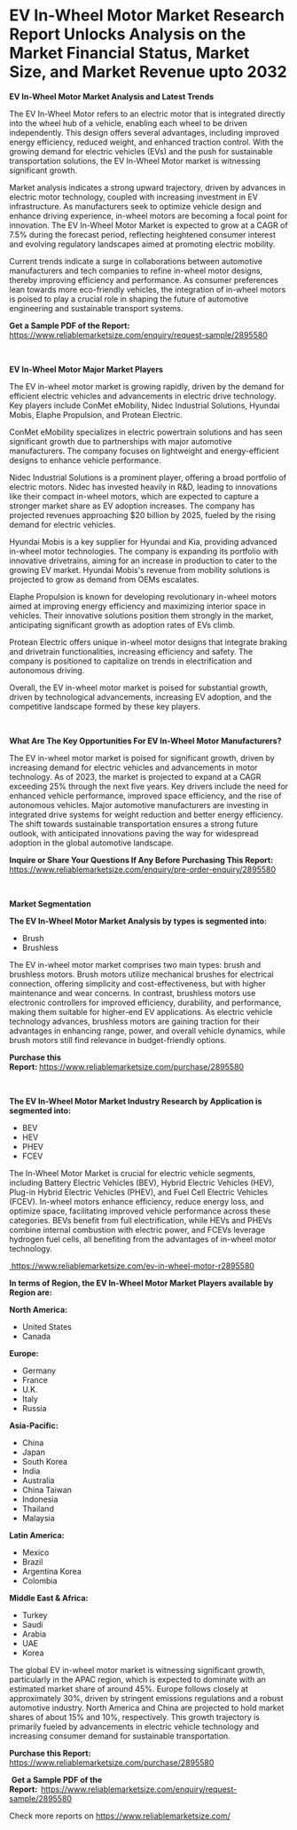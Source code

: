 <p><h1>EV In-Wheel Motor Market Research Report Unlocks Analysis on the Market Financial Status, Market Size, and Market Revenue upto 2032</h1></p><p><strong>EV In-Wheel Motor Market Analysis and Latest Trends</strong></p>
<p><p>The EV In-Wheel Motor refers to an electric motor that is integrated directly into the wheel hub of a vehicle, enabling each wheel to be driven independently. This design offers several advantages, including improved energy efficiency, reduced weight, and enhanced traction control. With the growing demand for electric vehicles (EVs) and the push for sustainable transportation solutions, the EV In-Wheel Motor market is witnessing significant growth.</p><p>Market analysis indicates a strong upward trajectory, driven by advances in electric motor technology, coupled with increasing investment in EV infrastructure. As manufacturers seek to optimize vehicle design and enhance driving experience, in-wheel motors are becoming a focal point for innovation. The EV In-Wheel Motor Market is expected to grow at a CAGR of 7.5% during the forecast period, reflecting heightened consumer interest and evolving regulatory landscapes aimed at promoting electric mobility.</p><p>Current trends indicate a surge in collaborations between automotive manufacturers and tech companies to refine in-wheel motor designs, thereby improving efficiency and performance. As consumer preferences lean towards more eco-friendly vehicles, the integration of in-wheel motors is poised to play a crucial role in shaping the future of automotive engineering and sustainable transport systems.</p></p>
<p><strong>Get a Sample PDF of the Report:&nbsp;</strong> <a href="https://www.reliablemarketsize.com/enquiry/request-sample/2895580?utm_campaign=2472&utm_medium=2&utm_source=Github&utm_content=ia&utm_term=15032025&utm_id=ev-in-wheel-motor">https://www.reliablemarketsize.com/enquiry/request-sample/2895580</a></p>
<p>&nbsp;</p>
<p><strong>EV In-Wheel Motor Major Market Players</strong></p>
<p><p>The EV in-wheel motor market is growing rapidly, driven by the demand for efficient electric vehicles and advancements in electric drive technology. Key players include ConMet eMobility, Nidec Industrial Solutions, Hyundai Mobis, Elaphe Propulsion, and Protean Electric.</p><p>ConMet eMobility specializes in electric powertrain solutions and has seen significant growth due to partnerships with major automotive manufacturers. The company focuses on lightweight and energy-efficient designs to enhance vehicle performance.</p><p>Nidec Industrial Solutions is a prominent player, offering a broad portfolio of electric motors. Nidec has invested heavily in R&D, leading to innovations like their compact in-wheel motors, which are expected to capture a stronger market share as EV adoption increases. The company has projected revenues approaching $20 billion by 2025, fueled by the rising demand for electric vehicles.</p><p>Hyundai Mobis is a key supplier for Hyundai and Kia, providing advanced in-wheel motor technologies. The company is expanding its portfolio with innovative drivetrains, aiming for an increase in production to cater to the growing EV market. Hyundai Mobis's revenue from mobility solutions is projected to grow as demand from OEMs escalates.</p><p>Elaphe Propulsion is known for developing revolutionary in-wheel motors aimed at improving energy efficiency and maximizing interior space in vehicles. Their innovative solutions position them strongly in the market, anticipating significant growth as adoption rates of EVs climb.</p><p>Protean Electric offers unique in-wheel motor designs that integrate braking and drivetrain functionalities, increasing efficiency and safety. The company is positioned to capitalize on trends in electrification and autonomous driving.</p><p>Overall, the EV in-wheel motor market is poised for substantial growth, driven by technological advancements, increasing EV adoption, and the competitive landscape formed by these key players.</p></p>
<p>&nbsp;</p>
<p><strong>What Are The Key Opportunities For EV In-Wheel Motor Manufacturers?</strong></p>
<p><p>The EV in-wheel motor market is poised for significant growth, driven by increasing demand for electric vehicles and advancements in motor technology. As of 2023, the market is projected to expand at a CAGR exceeding 25% through the next five years. Key drivers include the need for enhanced vehicle performance, improved space efficiency, and the rise of autonomous vehicles. Major automotive manufacturers are investing in integrated drive systems for weight reduction and better energy efficiency. The shift towards sustainable transportation ensures a strong future outlook, with anticipated innovations paving the way for widespread adoption in the global automotive landscape.</p></p>
<p><strong>Inquire or Share Your Questions If Any Before Purchasing This Report:</strong> <a href="https://www.reliablemarketsize.com/enquiry/pre-order-enquiry/2895580?utm_campaign=2472&utm_medium=2&utm_source=Github&utm_content=ia&utm_term=15032025&utm_id=ev-in-wheel-motor">https://www.reliablemarketsize.com/enquiry/pre-order-enquiry/2895580</a></p>
<p>&nbsp;</p>
<p><strong>Market Segmentation</strong></p>
<p><strong>The EV In-Wheel Motor Market Analysis by types is segmented into:</strong></p>
<p><ul><li>Brush</li><li>Brushless</li></ul></p>
<p><p>The EV in-wheel motor market comprises two main types: brush and brushless motors. Brush motors utilize mechanical brushes for electrical connection, offering simplicity and cost-effectiveness, but with higher maintenance and wear concerns. In contrast, brushless motors use electronic controllers for improved efficiency, durability, and performance, making them suitable for higher-end EV applications. As electric vehicle technology advances, brushless motors are gaining traction for their advantages in enhancing range, power, and overall vehicle dynamics, while brush motors still find relevance in budget-friendly options.</p></p>
<p><strong>Purchase this Report:&nbsp;</strong><a href="https://www.reliablemarketsize.com/purchase/2895580?utm_campaign=2472&utm_medium=2&utm_source=Github&utm_content=ia&utm_term=15032025&utm_id=ev-in-wheel-motor">https://www.reliablemarketsize.com/purchase/2895580</a></p>
<p>&nbsp;</p>
<p><strong>The EV In-Wheel Motor Market Industry Research by Application is segmented into:</strong></p>
<p><ul><li>BEV</li><li>HEV</li><li>PHEV</li><li>FCEV</li></ul></p>
<p><p>The In-Wheel Motor Market is crucial for electric vehicle segments, including Battery Electric Vehicles (BEV), Hybrid Electric Vehicles (HEV), Plug-in Hybrid Electric Vehicles (PHEV), and Fuel Cell Electric Vehicles (FCEV). In-wheel motors enhance efficiency, reduce energy loss, and optimize space, facilitating improved vehicle performance across these categories. BEVs benefit from full electrification, while HEVs and PHEVs combine internal combustion with electric power, and FCEVs leverage hydrogen fuel cells, all benefiting from the advantages of in-wheel motor technology.</p></p>
<p><a href="https://www.reliablemarketsize.com/ev-in-wheel-motor-r2895580?utm_campaign=2472&utm_medium=2&utm_source=Github&utm_content=ia&utm_term=15032025&utm_id=ev-in-wheel-motor">&nbsp;https://www.reliablemarketsize.com/ev-in-wheel-motor-r2895580</a></p>
<p><strong>In terms of Region, the EV In-Wheel Motor Market Players available by Region are:</strong></p>
<p>
    <p> <strong> North America: </strong>
        <ul>
            <li>United States</li>
            <li>Canada</li>
        </ul>
        </p> 
    <p> <strong> Europe: </strong>
        <ul>
            <li>Germany</li>
            <li>France</li>
            <li>U.K.</li>
            <li>Italy</li>
            <li>Russia</li>
        </ul>
        </p> 
    <p> <strong> Asia-Pacific: </strong>
        <ul>
            <li>China</li>
            <li>Japan</li>
            <li>South Korea</li>
            <li>India</li>
            <li>Australia</li>
            <li>China Taiwan</li>
            <li>Indonesia</li>
            <li>Thailand</li>
            <li>Malaysia</li>
        </ul>
        </p> 
    <p> <strong> Latin America: </strong>
        <ul>
            <li>Mexico</li>
            <li>Brazil</li>
            <li>Argentina Korea</li>
            <li>Colombia</li>
        </ul>
        </p> 
    <p> <strong> Middle East & Africa: </strong>
        <ul>
            <li>Turkey</li>
            <li>Saudi</li>
            <li>Arabia</li>
            <li>UAE</li>
            <li>Korea</li>
        </ul>
    </p>
    </p>
<p><p>The global EV in-wheel motor market is witnessing significant growth, particularly in the APAC region, which is expected to dominate with an estimated market share of around 45%. Europe follows closely at approximately 30%, driven by stringent emissions regulations and a robust automotive industry. North America and China are projected to hold market shares of about 15% and 10%, respectively. This growth trajectory is primarily fueled by advancements in electric vehicle technology and increasing consumer demand for sustainable transportation.</p></p>
<p><strong>Purchase this Report: </strong><a href="https://www.reliablemarketsize.com/purchase/2895580?utm_campaign=2472&utm_medium=2&utm_source=Github&utm_content=ia&utm_term=15032025&utm_id=ev-in-wheel-motor">https://www.reliablemarketsize.com/purchase/2895580</a></p>
<p>&nbsp;<strong>Get a Sample PDF of the Report:&nbsp;&nbsp;</strong><a href="https://www.reliablemarketsize.com/enquiry/request-sample/2895580?utm_campaign=2472&utm_medium=2&utm_source=Github&utm_content=ia&utm_term=15032025&utm_id=ev-in-wheel-motor">https://www.reliablemarketsize.com/enquiry/request-sample/2895580</a></p>
<p><strong></strong></p>
<p>Check more reports on <a href="https://www.reliablemarketsize.com/?utm_campaign=2472&utm_medium=2&utm_source=Github&utm_content=ia&utm_term=15032025&utm_id=ev-in-wheel-motor">https://www.reliablemarketsize.com/</a></p>